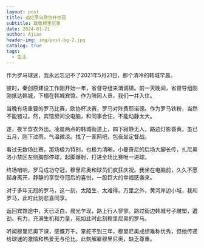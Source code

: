 ```yaml
---
layout: post
title: 追忆罗马欧协杯夺冠
subtitle: 致敬穆里尼奥
date: 2024-01-21
author: Ajiao
header-img: img/post-bg-2.jpg
catalog: true
tags:
  - 生活
---
```

作为罗马球迷，我永远忘记不了2021年5月21日，那个清冷的韩城早晨。

彼时，秦创原建设工作刚开始一年，省督导组来渭调研。前一天晚间，省督导组刚刚抵达韩城，下榻在韩城宾馆。作为陪同人员，我们一并入住。

当晚有场重要的罗马比赛，欧协杯决赛，罗马对阵费耶诺德。作为罗马铁粉，当然不能错过。然，宾馆房间没电脑，和同事合住，不能动静太大。

遂，夜半穿衣外出。凌晨两点的韩城街道上，四下寂静无人，路边灯影昏黄。虽已五月，刚下过雨，气温微凉。找了一家网吧，包夜坐定督战。

看过无数场比赛，那场极为特别，也极为清晰。小曼奇尼的后场大脚长传，扎尼奥洛小禁区左侧胸部停球，起脚爆射，打进全场比赛唯一进球。

终场哨响，罗马成功夺冠，穆里尼奥和球员们疯狂庆祝。我坐在电脑前，久久不愿起身离开，静静的享受夺冠后的喜悦，一股巨大的幸福感袭来。

对于多年无冠的罗马，这一刻，太陌生，太难得。万里之外，黄河岸边小城，我和罗马，此时此刻悲喜同享。

返回宾馆途中，天已泛白，晨光乍现，路上行人寥寥。路过街边韩城号子雕塑，遒劲、有力，充满生机和力量，宛如此时此刻穆里尼奥的罗马。

听闻穆里尼奥下课，感慨万千。掌舵不到三年，穆里尼奥成绩难称优秀，但他传递给球迷的激情和热爱无与伦比。此刻解雇穆里尼奥，缺乏尊重。





